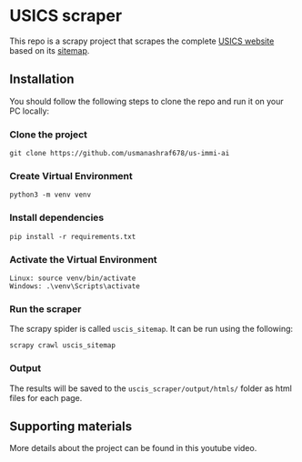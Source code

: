# USICS scraper
This repo is a scrapy project that scrapes the complete [USICS website](https://www.uscis.gov/) based on its [sitemap](https://www.uscis.gov/sitemap).

## Installation
You should follow the following steps to clone the repo and run it on your PC locally:


### Clone the project
```
git clone https://github.com/usmanashraf678/us-immi-ai
```

### Create Virtual Environment
```
python3 -m venv venv
```

### Install dependencies
```
pip install -r requirements.txt
```

### Activate the Virtual Environment
```
Linux: source venv/bin/activate
Windows: .\venv\Scripts\activate
```


### Run the scraper
The scrapy spider is called `uscis_sitemap`. It can be run using the following:
```
scrapy crawl uscis_sitemap
```

### Output
The results will be saved to the `uscis_scraper/output/htmls/` folder as html files for each page.


## Supporting materials
More details about the project can be found in this youtube video.



